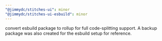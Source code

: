 ```yaml
---
"@jimmydc/stitches-ui": minor
"@jimmydc/stitches-ui-esbuild": minor
---
```


convert esbuild package to rollup for full code-splitting support. A backup package was also created for the esbuild setup for reference.
